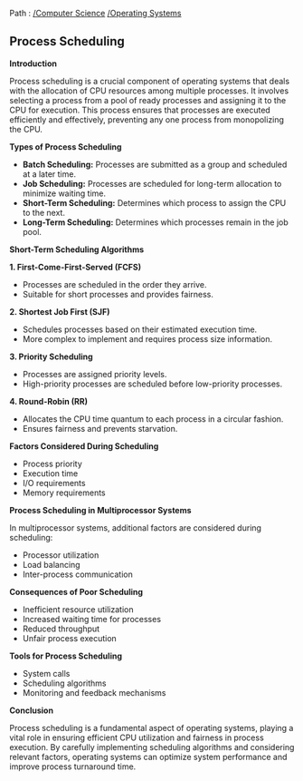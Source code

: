Path : [/Computer Science](<..\..\index.md>) [/Operating Systems](<..\index.md>)
## Process Scheduling

**Introduction**

Process scheduling is a crucial component of operating systems that deals with the allocation of CPU resources among multiple processes. It involves selecting a process from a pool of ready processes and assigning it to the CPU for execution. This process ensures that processes are executed efficiently and effectively, preventing any one process from monopolizing the CPU.

**Types of Process Scheduling**

* **Batch Scheduling:** Processes are submitted as a group and scheduled at a later time.
* **Job Scheduling:** Processes are scheduled for long-term allocation to minimize waiting time.
* **Short-Term Scheduling:** Determines which process to assign the CPU to the next.
* **Long-Term Scheduling:** Determines which processes remain in the job pool.


**Short-Term Scheduling Algorithms**

**1. First-Come-First-Served (FCFS)**
- Processes are scheduled in the order they arrive.
- Suitable for short processes and provides fairness.


**2. Shortest Job First (SJF)**
- Schedules processes based on their estimated execution time.
- More complex to implement and requires process size information.


**3. Priority Scheduling**
- Processes are assigned priority levels.
- High-priority processes are scheduled before low-priority processes.


**4. Round-Robin (RR)**
- Allocates the CPU time quantum to each process in a circular fashion.
- Ensures fairness and prevents starvation.


**Factors Considered During Scheduling**

* Process priority
* Execution time
* I/O requirements
* Memory requirements


**Process Scheduling in Multiprocessor Systems**

In multiprocessor systems, additional factors are considered during scheduling:

* Processor utilization
* Load balancing
* Inter-process communication


**Consequences of Poor Scheduling**

* Inefficient resource utilization
* Increased waiting time for processes
* Reduced throughput
* Unfair process execution


**Tools for Process Scheduling**

* System calls
* Scheduling algorithms
* Monitoring and feedback mechanisms


**Conclusion**

Process scheduling is a fundamental aspect of operating systems, playing a vital role in ensuring efficient CPU utilization and fairness in process execution. By carefully implementing scheduling algorithms and considering relevant factors, operating systems can optimize system performance and improve process turnaround time.
